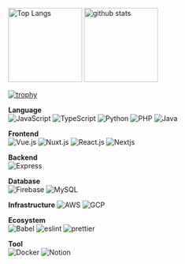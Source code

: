 <p align="left"> 
  <img alt="Top Langs" height="150px" src="https://github-readme-stats.vercel.app/api/top-langs/?username=seee-shun&layout=compact&count_private=true&show_icons=true&theme=dark" />
  <img alt="github stats" height="150px" src="https://github-readme-stats.vercel.app/api?username=seee-shun&count_private=true&show_icons=true&show_icons=true&theme=dark" />
</p>

[![trophy](https://github-profile-trophy.vercel.app/?username=seee-shun&theme=dark&column=7
)](https://github.com/ryo-ma/github-profile-trophy)

**Language**  
![JavaScript](https://img.shields.io/badge/JavaScript-021627?style=for-the-badge&logo=javascript&logoColor=F7DF1E)
![TypeScript](https://img.shields.io/badge/TypeScript-021627?style=for-the-badge&logo=typescript&logoColor=007ACC)
![Python](https://img.shields.io/badge/Python-021627?style=for-the-badge&logo=python&logoColor=0477BE)
![PHP](https://img.shields.io/badge/PHP-021627?style=for-the-badge&logo=php&logoColor=7175AA)
![Java](https://img.shields.io/badge/Java-021627?style=for-the-badge&logo=java&logoColor=red)

**Frontend**  
![Vue.js](https://img.shields.io/badge/Vuejs-021627?style=for-the-badge&logo=vue.js&logoColor=4FC08D)
![Nuxt.js](https://img.shields.io/badge/Nuxtjs-021627?style=for-the-badge&logo=nuxt.js&logoColor=00DD82)
![React.js](https://img.shields.io/badge/Reactjs-021627?style=for-the-badge&logo=react&logoColor=61DAFB)
![Nextjs](https://img.shields.io/badge/Nextjs-021627?style=for-the-badge&logo=nextdotjs&logoColor=white)  

**Backend**  
![Express](https://img.shields.io/badge/Express-021627?style=for-the-badge&logo=express&logoColor=white)

**Database**  
![Firebase](https://img.shields.io/badge/firebase-021627?style=for-the-badge&logo=firebase&logoColor=ffca28)
![MySQL](https://img.shields.io/badge/MySQL-021627?style=for-the-badge&logo=mysql&logoColor=005C84)

**Infrastructure**
![AWS](https://img.shields.io/badge/AWS-021627?style=for-the-badge&logo=amazonaws&logoColor=white)
![GCP](https://img.shields.io/badge/GCP-021627?style=for-the-badge&logo=googlecloud&logoColor=4080ED)

**Ecosystem**    
![Babel](https://img.shields.io/badge/Babel-021627?style=for-the-badge&logo=babel&logoColor=F9DC3E)
![eslint](https://img.shields.io/badge/eslint-021627?style=for-the-badge&logo=eslint&logoColor=3A33D1)
![prettier](https://img.shields.io/badge/prettier-021627?style=for-the-badge&logo=prettier&logoColor=F7BA3E)

**Tool**  
![Docker](https://img.shields.io/badge/Docker-021627?style=for-the-badge&logo=docker&logoColor=2CA5E0)
![Notion](https://img.shields.io/badge/Notion-021627?style=for-the-badge&logo=notion&logoColor=white)
